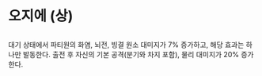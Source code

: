 # 오지에 (상)

##

대기 상태에서 파티원의 화염, 뇌전, 빙결 원소 대미지가 7% 증가하고, 해당 효과는 하나만 발동한다. 출전 후 자신의 기본 공격(분기와 차지 포함), 물리 대미지가 20% 증가한다.
